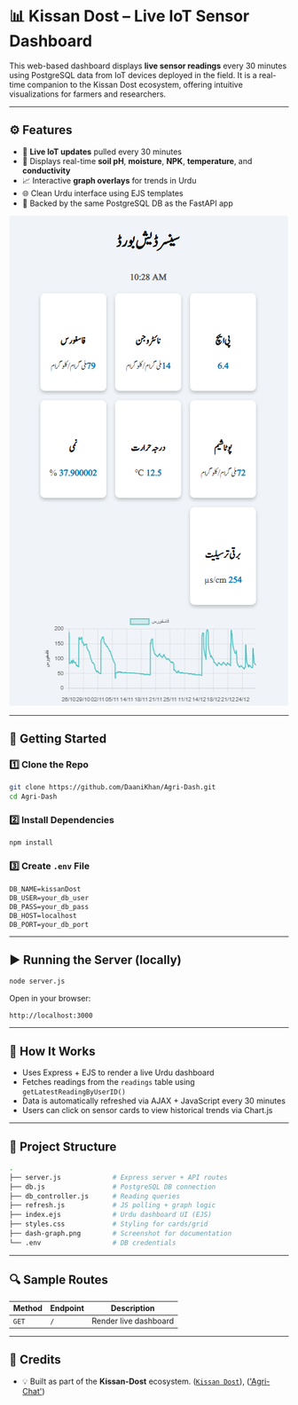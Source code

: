 # 📊 Kissan Dost – Live IoT Sensor Dashboard

This web-based dashboard displays **live sensor readings** every 30 minutes using PostgreSQL data from IoT devices deployed in the field. It is a real-time companion to the Kissan Dost ecosystem, offering intuitive visualizations for farmers and researchers.

---

## ⚙️ Features

- 📡 **Live IoT updates** pulled every 30 minutes
- 🌱 Displays real-time **soil pH**, **moisture**, **NPK**, **temperature**, and **conductivity**
- 📈 Interactive **graph overlays** for trends in Urdu
- 🌐 Clean Urdu interface using EJS templates
- 🧠 Backed by the same PostgreSQL DB as the FastAPI app

![Dashboard Screenshot](./dash-graph.png)

---

## 🚀 Getting Started

### 1️⃣ Clone the Repo

```bash
git clone https://github.com/DaaniKhan/Agri-Dash.git
cd Agri-Dash
```

### 2️⃣ Install Dependencies

```bash
npm install
```

### 3️⃣ Create `.env` File

```env
DB_NAME=kissanDost
DB_USER=your_db_user
DB_PASS=your_db_pass
DB_HOST=localhost
DB_PORT=your_db_port
```

---

## ▶️ Running the Server (locally)

```bash
node server.js
```

Open in your browser:

```
http://localhost:3000
```

---

## 🧠 How It Works

- Uses Express + EJS to render a live Urdu dashboard
- Fetches readings from the `readings` table using `getLatestReadingByUserID()`
- Data is automatically refreshed via AJAX + JavaScript every 30 minutes
- Users can click on sensor cards to view historical trends via Chart.js

---

## 📂 Project Structure

```bash
.
├── server.js             # Express server + API routes
├── db.js                 # PostgreSQL DB connection
├── db_controller.js      # Reading queries
├── refresh.js            # JS polling + graph logic
├── index.ejs             # Urdu dashboard UI (EJS)
├── styles.css            # Styling for cards/grid
├── dash-graph.png        # Screenshot for documentation
└── .env                  # DB credentials
```

---

## 🔍 Sample Routes

| Method | Endpoint                       | Description                  |
|--------|--------------------------------|------------------------------|
| `GET`  | `/`                            | Render live dashboard        |

---

## 🙌 Credits

- 💡 Built as part of the **Kissan-Dost** ecosystem. ([`Kissan Dost`](https://github.com/Saad4858/Pandas)), (['Agri-Chat'](https://github.com/DaaniKhan/Agri-Chat))